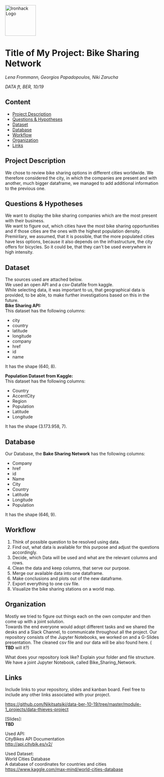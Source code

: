 <img src="https://bit.ly/2VnXWr2" alt="Ironhack Logo" width="100"/>

# Title of My Project: Bike Sharing Network
*Lena Frommann, Georgios Papadopoulos, Niki Zarucha*

*DATA ft, BER, 10/19*

## Content
- [Project Description](#project-description)
- [Questions & Hypotheses](#questions-hypotheses)
- [Dataset](#dataset)
- [Database](#database)
- [Workflow](#workflow)
- [Organization](#organization)
- [Links](#links)

## Project Description
We chose to review bike sharing options in different cities worldwide. We therefore considered the city, in which the companies are present and with another, much bigger dataframe, we managed to add additional information to the previous one.

## Questions & Hypotheses
We want to display the bike sharing companies which are the most present with their business.<br/>
We want to figure out, which cities have the most bike sharing opportunities and if those cities are the ones with the highest population density.<br/>
Premirilary, we assumed, that it is possible, that the more populated cities have less options, because it also depends on the infrastructure, the city offers for bicycles. So it could be, that they can't be used everywhere in high intensity.

## Dataset
The sources used are attached below.<br/>
We used an open API and a csv-Datafile from kaggle.<br/>
While selecting data, it was important to us, that geographical data is provided, to be able, to make further investigations based on this in the future. <br/>
**Bike Sharing API:** <br/>
This dataset has the following columns: <br/>
* city
* country
* latitude
* longitude
* company
* href
* id
* name <br/>

It has the shape (640, 8).

**Population Dataset from Kaggle:** <br/>
This dataset has the following columns: <br/> 
* Country
* AccentCity
* Region
* Population 
* Latitude
* Longitude <br/> 

It has the shape (3.173.958, 7).

## Database
Our Database, the **Bake Sharing Network** has the following columns:  <br/>
* Company
* href
* id
* Name
* City
* Country
* Latitude
* Longitude
* Population

It has the shape (646, 9).

## Workflow
1. Think of possible question to be resolved using data. <br/>
2. Find out, what data is available for this purpose and adjust the questions accordingly.<br/>
3. Decide, which Data will be used and what are the relevant columns and rows.<br/>
4. Clean the data and keep columns, that serve our purpose.<br/>
5. Merge our available data into one dataframe.<br/>
6. Make conclusions and plots out of the new dataframe.<br/>
7. Export everything to one csv file.<br/>
8. Visualize the bike sharing stations on a world map.

## Organization
Mostly we tried to figure out things each on the own computer and then come up with a joint solution.<br/>
Towards the end everyone would adopt different tasks and we shared the desks and a Slack Channel, to communicate throughout all the project.
Our repository consists of the Jupyter Notebooks, we worked on and a G-Slides presentation. The cleaned csv file and our data will be also found here. ( **TBD** will it?)

What does your repository look like? Explain your folder and file structure.
We have a joint Jupyter Notebook, called Bike_Sharing_Network.

## Links
Include links to your repository, slides and kanban board. Feel free to include any other links associated with your project.

[Repository]: <br/>
https://github.com/Nikitsatsiki/data-ber-10-19/tree/master/module-1_projects/data-thieves-project

[Slides]:   
**TBD** <br/>

Used API: <br/>
CityBikes API Documentation<br/>
http://api.citybik.es/v2/

Used Dataset: <br/>
World Cities Database<br/>
A database of coordinates for countries and cities <br/>
https://www.kaggle.com/max-mind/world-cities-database

